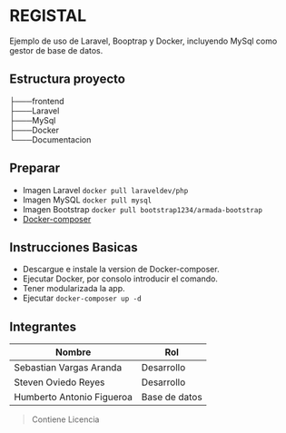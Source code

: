 # REGISTAL

Ejemplo de uso de Laravel, Booptrap y Docker, incluyendo MySql como gestor de base de datos.




## Estructura proyecto

├───frontend                  
├───Laravel                   
├───MySql                             
├───Docker                                
└───Documentacion 



## Preparar

* Imagen Laravel `docker pull laraveldev/php`   
* Imagen MySQL `docker pull mysql`
* Imagen Bootstrap `docker pull bootstrap1234/armada-bootstrap`
* [Docker-composer](https://docs.docker.com/compose/install/) 



## Instrucciones Basicas

* Descargue e instale la version de Docker-composer.
* Ejecutar Docker, por consolo introducir el comando.
* Tener modularizada la app.
* Ejecutar `docker-composer up -d`

## Integrantes

| Nombre | Rol |
| --- | --- |
| Sebastian Vargas Aranda | Desarrollo |
| Steven Oviedo Reyes | Desarrollo |
| Humberto Antonio Figueroa | Base de datos |

> Contiene Licencia 
